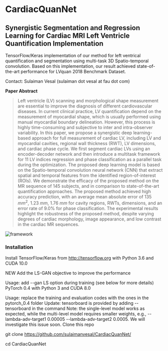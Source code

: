 # CardiacQuanNet
## Synergistic Segmentation and Regression Learning for Cardiac MRI Left Ventricle Quantification Implementation

TensorFlow/Keras implementation of our method for left ventrical quantification and segmentation using multi-task 3D Spatio-temporal convolution. Based on this implementation, our result achieved state-of-the-art performance for LVquan 2018 Benchmark Dataset.

Contact: Sulaiman Vesal (sulaiman dot vesal at fau dot com)

**Paper Abstract**

>Left ventricle (LV) scanning and morphological shape measurement are essential to improve the diagnosis of different cardiovascular diseases. In current clinical practice, LV quantification depend on the measurement of myocardial shape, which is usually performed using manual myocardial boundary delineation. However, this process is highly time-consuming and subjective to inter and intra-observer variability. In this paper, we propose a synergistic deep learning-based approach for full measurement of cardiac LV, including LV and myocardial cavities, regional wall thickness (RWT), LV dimensions, and cardiac phase cycle. We first segment cardiac LVs using an encoder-decoder network and then introduce a multitask framework for 11 LV indices regression and phase classification as a parallel task during the optimization. The proposed deep learning model is based on the Spatio-temporal convolution neural network (CNN) that extract spatial and temporal features from the identified region-of-interest (ROIs).
We demonstrate the efficacy of the proposed method on the MR sequence of 145 subjects, and in comparison to state-of-the-art quantification approaches. The proposed method achieved high accuracy prediction, with an average mean absolute error of 135 $mm^2$, 1.23 $mm$, 1.76 $mm$ for cavity regions, RWTs, dimensions, and an error rate of 9.0\% for phase classification. The experimental results highlight the robustness of the proposed method, despite varying degrees of cardiac morphology, image appearance, and low contrast in the cardiac MR sequences.

![framework](Lvgit.png)

### Installation

Install TensorFlow/Keras from http://tensorflow.org with Python 3.6 and CUDA 10.0

NEW Add the LS-GAN objective to improve the performance

Usage: add --gan LS option during training (see below for more details)
PyTorch 0.4 with Python 3 and CUDA 8.0

Usage: replace the training and evaluation codes with the ones in the pytorch_0.4 folder
Update: tensorboard is provided by adding --tensorboard in the command
Note: the single-level model works as expected, while the multi-level model requires smaller weights, e.g., --lambda-adv-target1 0.00005 --lambda-adv-target2 0.0005. We will investigate this issue soon.
Clone this repo

git clone https://github.com/sulaimanvesal/CardiacQuanNet/

cd CardiacQuanNet
